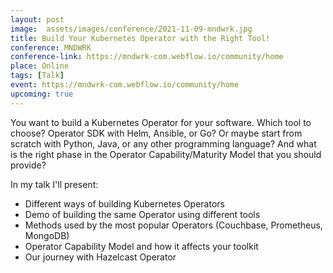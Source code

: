 ```yaml
---
layout: post
image:  assets/images/conference/2021-11-09-mndwrk.jpg
title: Build Your Kubernetes Operator with the Right Tool!
conference: MNDWRK
conference-link: https://mndwrk-com.webflow.io/community/home
place: Online
tags: [Talk]
event: https://mndwrk-com.webflow.io/community/home
upcoming: true
---
```


You want to build a Kubernetes Operator for your software. Which tool to choose? Operator SDK with Helm, Ansible, or Go? Or maybe start from scratch with Python, Java, or any other programming language? And what is the right phase in the Operator Capability/Maturity Model that you should provide?

In my talk I'll present:
- Different ways of building Kubernetes Operators
- Demo of building the same Operator using different tools
- Methods used by the most popular Operators (Couchbase, Prometheus, MongoDB)
- Operator Capability Model and how it affects your toolkit
- Our journey with Hazelcast Operator

